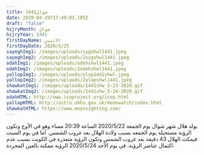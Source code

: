 ```yaml
---
title: شوال1441
date: 2020-04-29T17:49:03.185Z
draft: "false"
hijryMonth: شوال
hijryYear: 1441
firstDayName: الاثنين
firstDayDate: 2020/5/25
sayeghImg1: /images/uploads/sygshwl1441.jpeg
sayeghImg2: /images/uploads/2sygshwl1441.jpeg
odahImg1: /images/uploads/odehshwl1441.jpeg
odahImg2: /images/uploads/2odehshwl1441.jpeg
yallopImg1: /images/uploads/ylop1441shwl.jpeg
yallopImg2: /images/uploads/2ylopshwl1441.jpeg
shawkatImg1: /images/uploads/1441shw_5-23-2020.gif
shawkatImg2: /images/uploads/1441shw_5-24-2020.gif
odahHTML: http://www.icoproject.org/icop.html
yallopHTML: http://astro.ukho.gov.uk/moonwatch/index.html
shawkatHTML: https://www.moonsighting.com/
---
```

يولد هلال شهر شوال يوم الجمعة 2020/5/22 الساعة 20:39 مساء وهو في الأوج وتكون الرؤية مستحيلة يوم الجمعه بسبب ولادة الهلال بعد غروب الشمس. أما في يوم السبت فيمكث الهلال 43 دقيقة بعد غروب الشمس وتكون الرؤية متعذرة في الكويت بسبب عدم اكتمال عناصر الرؤية.
في يوم الأحد 2020/5/24 الرؤية ممكنة بالعين المجردة.